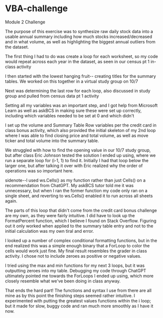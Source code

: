 # VBA-challenge

Module 2 Challenge

The purpose of this exercise was to synthesize raw daily stock data into a usable annual summary including how much stocks increased/decreased and in what volume, as well as highlighting the biggest annual outliers from the dataset.

The first thing I had to do was create a loop for each worksheet, so my code would repeat across each year in the dataset, as seen in our census pt 1 in-class activity

I then started with the lowest hanging fruit-- creating titles for the summary tables. We worked on this together in a virtual study group on 10/7

Next was determining the last row for each loop, also discussed in study group and pulled from census data pt 1 activity

Setting all my variables was an important step, and I got help from Microsoft Learn as well as askBCS in making sure these were set up correctly, including which variables needed to be set at 0 and which didn't

I set up the volume and Summary Table Row variables per the credit card in class bonus activity, which also provided the initial skeleton of my 2nd loop where I was able to find closing price and total volume, as well as move ticker and total volume into the summary table.

We struggled with how to find the opening value in our 10/7 study group, but after class Eric Johnson tested the solution I ended up using, where we run a separate loop for (i-1, 1) to find it. Initially I had that loop below the larger one, but after talking it over with Eric realized why the order of operations was so important here.

sidenote--I used ws.Cells() as my function rather than just Cells() on a recommendation from ChatGPT. My askBCS tutor told me it was unnecessary, but when I ran the former function my code only ran on a single sheet, and reverting to ws.Cells() enabled it to run across all sheets again.

The parts of this loop that didn't come from the credit card bonus challenge are my own, as they were fairly intuitive. I did have to look up the FormatPercent function, which I believe I found on Stack Overflow. Figuring out it only worked when applied to the summary table entry and not to the initial calculation was my own tiral and error.

I looked up a number of complex conditional formatting functions, but in the end realized this was a simple enough binary that a ForLoop to color the cells would work just fine. My final result resembles the grader in class activity. I chose not to include zeroes as positive or negative values.

I tried using the max and min functions for my next 3 loops, but it was outputting zeroes into my table. Debugging my code through ChatGPT ultimately pointed me towards the ForLoops I ended up using, which more closely resemble what we've been doing in class anyway.

That ends the hard part! The functions and syntax I use from there are all mine as by this point the finishing steps seemed rather intuitive. I experimented with putting the greatest values functions within the i loop; but it made for slow, buggy code and ran much more smoothly as I have it now.
